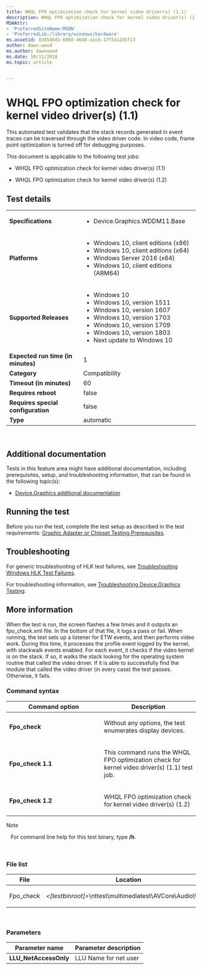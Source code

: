 ```yaml
---
title: WHQL FPO optimization check for kernel video driver(s) (1.1)
description: WHQL FPO optimization check for kernel video driver(s) (1.1)
MSHAttr:
- 'PreferredSiteName:MSDN'
- 'PreferredLib:/library/windows/hardware'
ms.assetid: 838546d1-6068-4648-a3c6-17f5412d5f13
author: dawn.wood
ms.author: dawnwood
ms.date: 10/11/2018
ms.topic: article


---
```


# <span id="p_hlk_test.2ad364ea-73db-47b6-a627-dea13e7c17d2"></span>WHQL FPO optimization check for kernel video driver(s) (1.1)


This automated test validates that the stack records generated in event traces can be traversed through the video driver code. In video code, frame point optimization is turned off for debugging purposes.

This document is applicable to the following test jobs:

-   WHQL FPO optimization check for kernel video driver(s) (1.1)

-   WHQL FPO optimization check for kernel video driver(s) (1.2)

## Test details
|||
|---|---|
| **Specifications**  | <ul><li>Device.Graphics.WDDM11.Base</li></ul> |  
| **Platforms**   | <ul><li>Windows 10, client editions (x86)</li><li>Windows 10, client editions (x64)</li><li>Windows Server 2016 (x64)</li><li>Windows 10, client editions (ARM64)</li></ul> |
| **Supported Releases** | <ul><li>Windows 10</li><li>Windows 10, version 1511</li><li>Windows 10, version 1607</li><li>Windows 10, version 1703</li><li>Windows 10, version 1709</li><li>Windows 10, version 1803</li><li>Next update to Windows 10</li></ul> |
|**Expected run time (in minutes)**| 1 |
|**Category**| Compatibility |
|**Timeout (in minutes)**| 60 |
|**Requires reboot**| false |
|**Requires special configuration**| false |
|**Type**| automatic |

 

## <span id="Additional_documentation"></span><span id="additional_documentation"></span><span id="ADDITIONAL_DOCUMENTATION"></span>Additional documentation


Tests in this feature area might have additional documentation, including prerequisites, setup, and troubleshooting information, that can be found in the following topic(s):

-   [Device.Graphics additional documentation](device-graphics-additional-documentation.md)

## <span id="Running_the_test"></span><span id="running_the_test"></span><span id="RUNNING_THE_TEST"></span>Running the test


Before you run the test, complete the test setup as described in the test requirements: [Graphic Adapter or Chipset Testing Prerequisites](graphic-adapter-or-chipset-testing-prerequisites.md).

## <span id="Troubleshooting"></span><span id="troubleshooting"></span><span id="TROUBLESHOOTING"></span>Troubleshooting


For generic troubleshooting of HLK test failures, see [Troubleshooting Windows HLK Test Failures](..\user\troubleshooting-windows-hlk-test-failures.md).

For troubleshooting information, see [Troubleshooting Device.Graphics Testing](troubleshooting-devicegraphics-testing.md).

## <span id="More_information"></span><span id="more_information"></span><span id="MORE_INFORMATION"></span>More information


When the test is run, the screen flashes a few times and it outputs an fpo\_check.xml file. In the bottom of that file, it logs a pass or fail. When running, the test sets up a listener for ETW events, and then performs video work. During this time, it processes the profile event logged by the kernel, with stackwalk events enabled. For each event, it checks if the video kernel is on the stack. If so, it walks the stack looking for the operating system routine that called the video driver. If it is able to successfully find the module that called the video driver (in every case) the test passes. Otherwise, it fails.

### <span id="Command_syntax"></span><span id="command_syntax"></span><span id="COMMAND_SYNTAX"></span>Command syntax

<table>
<colgroup>
<col width="50%" />
<col width="50%" />
</colgroup>
<thead>
<tr class="header">
<th>Command option</th>
<th>Description</th>
</tr>
</thead>
<tbody>
<tr class="odd">
<td><p><strong>Fpo_check</strong></p></td>
<td><p>Without any options, the test enumerates display devices.</p></td>
</tr>
<tr class="even">
<td><p><strong>Fpo_check 1.1</strong></p></td>
<td><p>This command runs the WHQL FPO optimization check for kernel video driver(s) (1.1) test job.</p></td>
</tr>
<tr class="odd">
<td><p><strong>Fpo_check 1.2</strong></p></td>
<td><p>WHQL FPO optimization check for kernel video driver(s) (1.2)</p></td>
</tr>
</tbody>
</table>

>[!NOTE]
>  
For command line help for this test binary, type **/h**.

 

### <span id="File_list"></span><span id="file_list"></span><span id="FILE_LIST"></span>File list

<table>
<colgroup>
<col width="50%" />
<col width="50%" />
</colgroup>
<thead>
<tr class="header">
<th>File</th>
<th>Location</th>
</tr>
</thead>
<tbody>
<tr class="odd">
<td><p>Fpo_check</p></td>
<td><p><em>&lt;[testbinroot]&gt;</em>\nttest\multimediatest\AVCore\Audio\WDK\</p></td>
</tr>
</tbody>
</table>

 

### <span id="Parameters"></span><span id="parameters"></span><span id="PARAMETERS"></span>Parameters

| Parameter name         | Parameter description |
|------------------------|-----------------------|
| **LLU\_NetAccessOnly** | LLU Name for net user |

 

 

 






